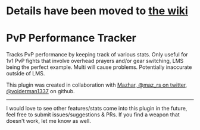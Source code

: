 # Details have been moved to [the wiki](https://github.com/Matsyir/pvp-performance-tracker/wiki)
# PvP Performance Tracker

Tracks PvP performance by keeping track of various stats. Only useful for 1v1 PvP fights that involve overhead prayers and/or gear switching, LMS being the perfect example. Multi will cause problems. Potentially inaccurate outside of LMS. 

This plugin was created in collaboration with [Mazhar, @maz_rs on twitter](https://twitter.com/maz_rs), [@voiderman1337](https://github.com/voiderman1337) on github. 

-------------------------------
I would love to see other features/stats come into this plugin in the future, feel free to submit issues/suggestions & PRs. If you find a weapon that doesn't work, let me know as well.
